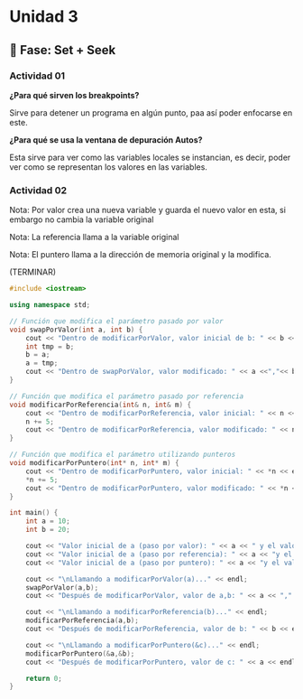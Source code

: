 # Unidad 3

## 🔎 Fase: Set + Seek

### Actividad 01

**¿Para qué sirven los breakpoints?**

Sirve para detener un programa en algún punto, paa así poder enfocarse en este.

**¿Para qué se usa la ventana de depuración Autos?**

Esta sirve para ver como las variables locales se instancian, es decir, poder ver como se representan los valores en las variables.

### Actividad 02

Nota: Por valor crea una nueva variable y guarda el nuevo valor en esta, si embargo no cambia la variable original

Nota: La referencia llama a la variable original

Nota: El puntero llama a la dirección de memoria original y la modifica.

(TERMINAR)

``` c++
#include <iostream>

using namespace std;

// Función que modifica el parámetro pasado por valor
void swapPorValor(int a, int b) {
    cout << "Dentro de modificarPorValor, valor inicial de b: " << b << "Valor inicial de a"<< a << endl;
    int tmp = b;
    b = a;
    a = tmp;
    cout << "Dentro de swapPorValor, valor modificado: " << a <<","<< b << endl;
}

// Función que modifica el parámetro pasado por referencia
void modificarPorReferencia(int& n, int& m) {
    cout << "Dentro de modificarPorReferencia, valor inicial: " << n << endl;
    n += 5;
    cout << "Dentro de modificarPorReferencia, valor modificado: " << n << endl;
}

// Función que modifica el parámetro utilizando punteros
void modificarPorPuntero(int* n, int* m) {
    cout << "Dentro de modificarPorPuntero, valor inicial: " << *n << endl;
    *n += 5;
    cout << "Dentro de modificarPorPuntero, valor modificado: " << *n << endl;
}

int main() {
    int a = 10;
    int b = 20;

    cout << "Valor inicial de a (paso por valor): " << a << " y el valor inicial de b (paso por valor) "<< b << endl;
    cout << "Valor inicial de a (paso por referencia): " << a << "y el valor inicial de b (paso por referencia)"<< b << endl;
    cout << "Valor inicial de a (paso por puntero): " << a << "y el valr inicial de b (paso por puntero)" << b << endl;

    cout << "\nLlamando a modificarPorValor(a)..." << endl;
    swapPorValor(a,b);
    cout << "Después de modificarPorValor, valor de a,b: " << a << "," << b << endl;

    cout << "\nLlamando a modificarPorReferencia(b)..." << endl;
    modificarPorReferencia(a,b);
    cout << "Después de modificarPorReferencia, valor de b: " << b << endl;

    cout << "\nLlamando a modificarPorPuntero(&c)..." << endl;
    modificarPorPuntero(&a,&b);
    cout << "Después de modificarPorPuntero, valor de c: " << a << endl;

    return 0;
}
```
